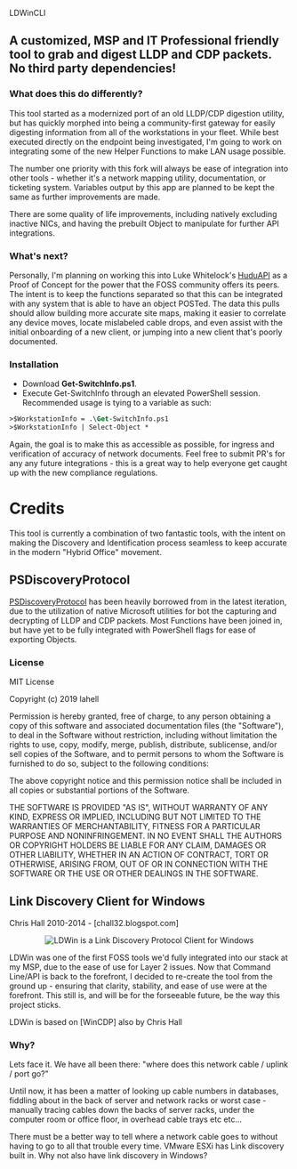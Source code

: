 LDWinCLI

## A customized, MSP and IT Professional friendly tool to grab and digest LLDP and CDP packets. No third party dependencies!

### What does this do differently?
This tool started as a modernized port of an old LLDP/CDP digestion utility, but has quickly morphed into being a community-first gateway for easily digesting information from all of the workstations in your fleet. While best executed directly on the endpoint being investigated, I'm going to work on integrating some of the new Helper Functions to make LAN usage possible.

The number one priority with this fork will always be ease of integration into other tools - whether it's a network mapping utility, documentation, or ticketing system. Variables output by this app are planned to be kept the same as further improvements are made.

There are some quality of life improvements, including natively excluding inactive NICs, and having the prebuilt Object to manipulate for further API integrations.

### What's next?
Personally, I'm planning on working this into Luke Whitelock's [HuduAPI](https://github.com/lwhitelock/HuduAPI) as a Proof of Concept for the power that the FOSS community offers its peers. The intent is to keep the functions separated so that this can be integrated with any system that is able to have an object POSTed. The data this pulls should allow building more accurate site maps, making it easier to correlate any device moves, locate mislabeled cable drops, and even assist with the initial onboarding of a new client, or jumping into a new client that's poorly documented.

### Installation
+ Download **Get-SwitchInfo.ps1**.
+ Execute Get-SwitchInfo through an elevated PowerShell session. Recommended usage is tying to a variable as such:
```ps
>$WorkstationInfo = .\Get-SwitchInfo.ps1
>$WorkstationInfo | Select-Object *
```

Again, the goal is to make this as accessible as possible, for ingress and verification of accuracy of network documents. Feel free to submit PR's for any any future integrations - this is a great way to help everyone get caught up with the new compliance regulations.

# Credits

This tool is currently a combination of two fantastic tools, with the intent on making the Discovery and Identification process seamless to keep accurate in the modern "Hybrid Office" movement.

## PSDiscoveryProtocol
[PSDiscoveryProtocol](https://github.com/lahell/PSDiscoveryProtocol/tree/master) has been heavily borrowed from in the latest iteration, due to the utilization of native Microsoft utilities for bot the capturing and decrypting of LLDP and CDP packets. Most Functions have been joined in, but have yet to be fully integrated with PowerShell flags for ease of exporting Objects.

### License
MIT License

Copyright (c) 2019 lahell

Permission is hereby granted, free of charge, to any person obtaining a copy
of this software and associated documentation files (the "Software"), to deal
in the Software without restriction, including without limitation the rights
to use, copy, modify, merge, publish, distribute, sublicense, and/or sell
copies of the Software, and to permit persons to whom the Software is
furnished to do so, subject to the following conditions:

The above copyright notice and this permission notice shall be included in all
copies or substantial portions of the Software.

THE SOFTWARE IS PROVIDED "AS IS", WITHOUT WARRANTY OF ANY KIND, EXPRESS OR
IMPLIED, INCLUDING BUT NOT LIMITED TO THE WARRANTIES OF MERCHANTABILITY,
FITNESS FOR A PARTICULAR PURPOSE AND NONINFRINGEMENT. IN NO EVENT SHALL THE
AUTHORS OR COPYRIGHT HOLDERS BE LIABLE FOR ANY CLAIM, DAMAGES OR OTHER
LIABILITY, WHETHER IN AN ACTION OF CONTRACT, TORT OR OTHERWISE, ARISING FROM,
OUT OF OR IN CONNECTION WITH THE SOFTWARE OR THE USE OR OTHER DEALINGS IN THE
SOFTWARE.

## Link Discovery Client for Windows
Chris Hall 2010-2014 - [chall32.blogspot.com]

<p align="center"> 
<img src="https://github.com/chall32/LDWin/blob/master/LDWin.png?raw=true" alt="LDWin is a Link Discovery Protocol Client for Windows"/>
</p>

LDWin was one of the first FOSS tools we'd fully integrated into our stack at my MSP, due to the ease of use for Layer 2 issues. Now that Command Line/API is back to the forefront, I decided to re-create the tool from the ground up - ensuring that clarity, stability, and ease of use were at the forefront. This still is, and will be for the forseeable future, be the way this project sticks.

LDWin is based on [WinCDP] also by Chris Hall

### Why?
Lets face it.  We have all been there: "where does this network cable / uplink / port go?"

Until now, it has been a matter of looking up cable numbers in databases, fiddling about in the back of server and network racks or worst case - manually tracing cables down the backs of server racks, under the computer room or office floor, in overhead cable trays etc etc...

There must be a better way to tell where a network cable goes to without having to go to all that trouble every time.  VMware ESXi has Link discovery built in. Why not also have link discovery in Windows?

